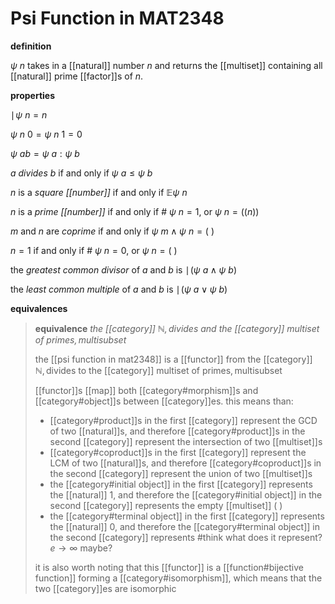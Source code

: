 # Psi Function in MAT2348

**definition**

$\psi\ n$ takes in a [[natural]] number $n$ and returns the [[multiset]] containing all [[natural]] prime [[factor]]s of $n$.

**properties**

$\mid\! \psi\ n = n$

$\psi\ n\ 0 = \psi\ n\ 1 = 0$

$\psi\ ab = \psi\ a : \psi\ b$

$a$ _divides_ $b$ if and only if $\psi\ a \le \psi\ b$

$n$ is a _square [[number]]_ if and only if $\mathbb E \psi\ n$

$n$ is a _prime [[number]]_ if and only if $\#\ \psi\ n = 1$, or $\psi\ n = ((n))$

$m$ and $n$ are _coprime_ if and only if $\psi\ m \land \psi\ n = (\ )$

$n = 1$ if and only if $\#\ \psi\ n = 0$, or $\psi\ n = (\ )$

the _greatest common divisor_ of $a$ and $b$ is $\mid\! (\psi\ a \land \psi\ b)$

the _least common multiple_ of $a$ and $b$ is $\mid\! (\psi\ a \lor \psi\ b)$

**equivalences**

> **equivalence** _the [[category]] $\mathbb N, \text{divides}$ and the [[category]] $\text{multiset of primes}, \text{multisubset}$_
>
> the [[psi function in mat2348]] is a [[functor]] from the [[category]] $\mathbb N, \text{divides}$ to the [[category]] $\text{multiset of primes}, \text{multisubset}$
>
> [[functor]]s [[map]] both [[category#morphism]]s and [[category#object]]s between [[category]]es. this means than:
>
> - [[category#product]]s in the first [[category]] represent the GCD of two [[natural]]s, and therefore [[category#product]]s in the second [[category]] represent the intersection of two [[multiset]]s
> - [[category#coproduct]]s in the first [[category]] represent the LCM of two [[natural]]s, and therefore [[category#coproduct]]s in the second [[category]] represent the union of two [[multiset]]s
> - the [[category#initial object]] in the first [[category]] represents the [[natural]] $1$, and therefore the [[category#initial object]] in the second [[category]] represents the empty [[multiset]] $(\ )$
> - the [[category#terminal object]] in the first [[category]] represents the [[natural]] $0$, and therefore the [[category#terminal object]] in the second [[category]] represents #think what does it represent? $e \rightarrow \infty$ maybe?
>
> it is also worth noting that this [[functor]] is a [[function#bijective function]] forming a [[category#isomorphism]], which means that the two [[category]]es are isomorphic
